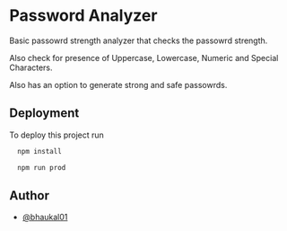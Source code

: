 
# Password Analyzer

Basic passowrd strength analyzer that checks the passowrd strength.

Also check for presence of Uppercase, Lowercase, Numeric and Special Characters.

Also has an option to generate strong and safe passowrds.



## Deployment

To deploy this project run

```bash
  npm install
```

```bash
  npm run prod
```


## Author

- [@bhaukal01](https://github.com/bhaukal01)